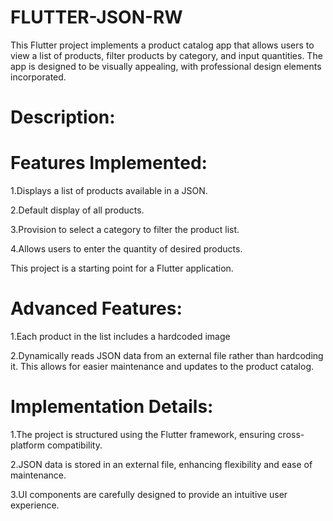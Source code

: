 # FLUTTER-JSON-RW

This Flutter project implements a product catalog app that allows users to view a list of products, 
filter products by category, and input quantities. The app is designed to be visually appealing,
with professional design elements incorporated.

# Description:

# Features Implemented:

1.Displays a list of products available in a JSON.

2.Default display of all products.

3.Provision to select a category to filter the product list.

4.Allows users to enter the quantity of desired products.

This project is a starting point for a Flutter application.

# Advanced Features:
1.Each product in the list includes a hardcoded image 

2.Dynamically reads JSON data from an external file rather than hardcoding it. 
This allows for easier maintenance and updates to the product catalog.

# Implementation Details:
1.The project is structured using the Flutter framework, ensuring cross-platform compatibility.

2.JSON data is stored in an external file, enhancing flexibility and ease of maintenance.

3.UI components are carefully designed to provide an intuitive user experience.





